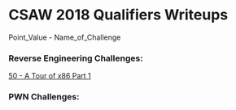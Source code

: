 # CSAW 2018 Qualifiers Writeups

Point_Value - Name_of_Challenge

### Reverse Engineering Challenges:  
[50 - A Tour of x86 Part 1]()
  
### PWN Challenges:
